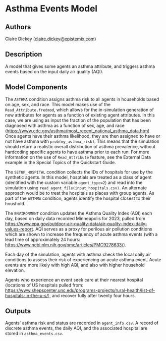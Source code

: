 # Asthma Events Model

## Authors

Claire Dickey (claire.dickey@epistemix.com)

## Description

A model that gives some agents an asthma attribute, and triggers asthma events based on the input daily air quality (AQI). 

## Model Components

The `ASTHMA` condition assigns asthma risk to all agents in households based on age, sex, and race. This model makes use of the `Read_Attribute.fredmod`, which allows for the in-simulation generation of new attributes for agents as a function of existing agent attributes. In this case, we are using as input the fraction of the population that has been diagnosed with asthma as a function of sex, age, and race (https://www.cdc.gov/asthma/most_recent_national_asthma_data.htm). Once agents have their asthma likelihood, they are then assigned to have or not have asthma with `prob(my_asthma_risk)`. This means that the simulation should return a realistic overall distribution of asthma prevalence, without hardcoding specific agents to have asthma prior to each run. For more information on the use of `Read_Attribute` feature, see the External Data example in the Special Topics of the Quickstart Guide.

The `SETUP_HOSPITAL` condition collects the IDs of hospitals for use by the synthetic agents. In this model, hosptials are treated as a class of agent (identified with the custom variable `agent_type=2`) and read into the simulation using `read_agent_file(input_hospitals.csv)`. An alternate approach would be to treat the hospitals as places with group agents. As part of the `ASTHMA` condition, agents identify the hospital closest to their houshold.

The `ENVIRONMENT` condition updates the Asthma Quality Index (AQI) each day, based on daily data recorded Minneapolis for 2023, pulled from https://www.epa.gov/outdoor-air-quality-data/air-quality-index-daily-values-report. AQI serves as a proxy for perilous air pollution conditions which are shown to increase the frequency of acute asthma events (with a lead time of approximately 24 hours: https://www.ncbi.nlm.nih.gov/pmc/articles/PMC9278633/).

Each day of the simulation, agents with asthma check the local daily air conditions to assess their risk of experiencing an acute asthma event. Acute events are more likely with high AQI, and also with higher household elevation.

Agents who experience an event seek care at their nearest hospital (locations of US hospitals pulled from: https://www.shepscenter.unc.edu/programs-projects/rural-health/list-of-hospitals-in-the-u-s/), and recover fully after twenty four hours.

## Outputs

Agents' asthma risk and status are recorded in `agent_info.csv`. A record of discrete asthma events, the daily AQI, and the associated hospital are stored in `asthma_events.csv`.

